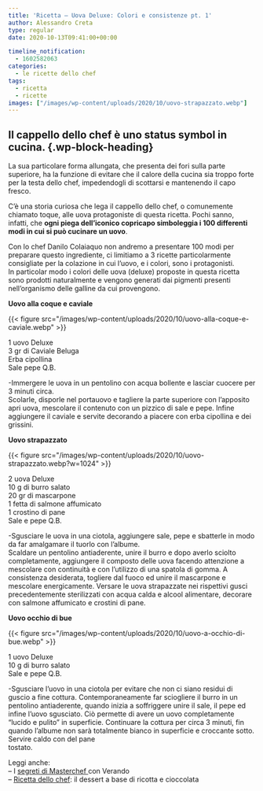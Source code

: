 ```yaml
---
title: 'Ricetta – Uova Deluxe: Colori e consistenze pt. 1'
author: Alessandro Creta
type: regular
date: 2020-10-13T09:41:00+00:00

timeline_notification:
  - 1602582063
categories:
  - le ricette dello chef
tags:
  - ricetta
  - ricette
images: ["/images/wp-content/uploads/2020/10/uovo-strapazzato.webp"]
---
```

## Il cappello dello chef è uno status symbol in cucina.  {.wp-block-heading}

La sua particolare forma allungata, che presenta dei fori sulla parte superiore, ha la funzione di evitare che il calore della cucina sia troppo forte per la testa dello chef, impedendogli di scottarsi e mantenendo il capo fresco.  
  
C&#8217;è una storia curiosa che lega il cappello dello chef, o comunemente chiamato toque, alle uova protagoniste di questa ricetta. Pochi sanno, infatti, che **ogni piega dell&#8217;iconico copricapo simboleggia i 100 differenti modi in cui si può cucinare un uovo**.  
  
Con lo chef Danilo Colaiaquo non andremo a presentare 100 modi per preparare questo ingrediente, ci limitiamo a 3 ricette particolarmente consigliate per la colazione in cui l’uovo, e i colori, sono i protagonisti.  
In particolar modo i colori delle uova (deluxe) proposte in questa ricetta sono prodotti naturalmente e vengono generati dai pigmenti presenti nell’organismo delle galline da cui provengono.  


**Uovo alla coque e caviale**


{{< figure src="/images/wp-content/uploads/2020/10/uovo-alla-coque-e-caviale.webp" >}}


  
1 uovo Deluxe  
3 gr di Caviale Beluga  
Erba cipollina  
Sale pepe Q.B.  
  
-Immergere le uova in un pentolino con acqua bollente e lasciar cuocere per 3 minuti circa.  
Scolarle, disporle nel portauovo e tagliere la parte superiore con l’apposito apri uova, mescolare il contenuto con un pizzico di sale e pepe. Infine aggiungere il caviale e servite decorando a piacere con erba cipollina e dei grissini.

**Uovo strapazzato**


{{< figure src="/images/wp-content/uploads/2020/10/uovo-strapazzato.webp?w=1024" >}}


  
2 uova Deluxe  
10 g di burro salato  
20 gr di mascarpone  
1 fetta di salmone affumicato  
1 crostino di pane  
Sale e pepe Q.B.  
  
-Sgusciare le uova in una ciotola, aggiungere sale, pepe e sbatterle in modo da far amalgamare il tuorlo con l’albume.  
Scaldare un pentolino antiaderente, unire il burro e dopo averlo sciolto completamente, aggiungere il composto delle uova facendo attenzione a mescolare con continuità e con l’utilizzo di una spatola di gomma. A consistenza desiderata, togliere dal fuoco ed unire il mascarpone e mescolare energicamente. Versare le uova strapazzate nei rispettivi gusci precedentemente sterilizzati con acqua calda e alcool alimentare, decorare con salmone affumicato e crostini di pane.  


**Uovo occhio di bue**


{{< figure src="/images/wp-content/uploads/2020/10/uovo-a-occhio-di-bue.webp" >}}


  
1 uovo Deluxe  
10 g di burro salato  
Sale e pepe Q.B.

-Sgusciare l’uovo in una ciotola per evitare che non ci siano residui di guscio a fine cottura. Contemporaneamente far sciogliere il burro in un pentolino antiaderente, quando inizia a soffriggere unire il sale, il pepe ed infine l’uovo sgusciato. Ciò permette di avere un uovo completamente “lucido e pulito” in superficie. Continuare la cottura per circa 3 minuti, fin quando l’albume non sarà totalmente bianco in superficie e croccante sotto. Servire caldo con del pane  
tostato.

Leggi anche:  
&#8211; I <a rel="noreferrer noopener" href="https://aleepepe.com/2020/09/07/segreti-masterchef-verando/" target="_blank">segreti di Masterchef </a>con Verando  
&#8211; <a href="https://aleepepe.com/2020/09/29/ricetta-mousse-ricotta-e-cioccolato-per-scaldare-il-piatto-e-il-palato/" target="_blank" rel="noreferrer noopener">Ricetta dello chef</a>: il dessert a base di ricotta e cioccolata
